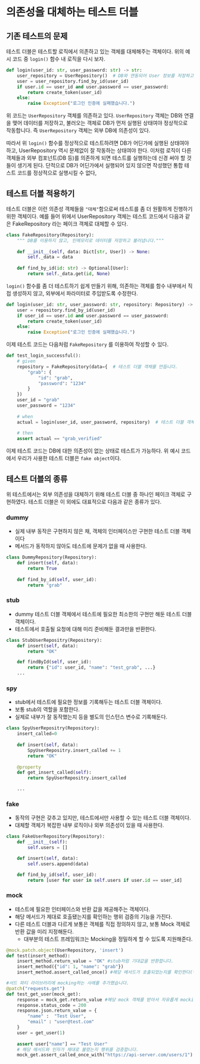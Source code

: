 # 의존성을 대체하는 테스트 더블

## 기존 테스트의 문제

테스트 더블은 테스트할 로직에서 의존하고 있는 객체를 대체해주는 객체이다.
위의 예시 코드 중 `login()` 함수 내 로직을 다시 보자.


```python
def login(user_id: str, user_password: str) -> str:
    user_repository = UserRepository()  # DB와 연동되어 User 정보를 저장하고 불러오는 객체
    user = user_repository.find_by_id(user_id)
    if user.id == user_id and user.password == user_password:
        return create_token(user_id)
    else:
        raise Exception("로그인 인증에 실패했습니다.")
```

위 코드는 `UserRepository` 객체를 의존하고 있다.
`UserRepository` 객체는 DB와 연결을 맺어 데이터를 저장하고, 불러오는 객체로 DB가 먼저 실행된 상태여야 정상적으로 작동합니다. 즉 `UserRepository` 객체는 외부 DB에 의존성이 있다.

따라서 위 `login()` 함수를 정상적으로 테스트하려면 DB가 어딘가에 실행된 상태여야 하고, UserRepository 역시 문제없이 잘 작동하는 상태여야 한다.
이처럼 로직이 다른 객체들과 외부 컴포넌트(DB 등)를 의존하게 되면 테스트를 실행하는데 신경 써야 할 것들이 생기게 된다. 단적으로 DB가 어딘가에서 실행되어 있지 않으면 작성했던 통합 테스트 코드를 정상적으로 실행시킬 수 없다,

## 테스트 더블 적용하기

테스트 더블은 이런 의존성 객체들을 `"대체"`함으로써 테스트를 좀 더 원활하게 진행하기 위한 객체이다.
예를 들어 위에서 UserRepository 객체는 테스트 코드에서 다음과 같은 FakeRepository 라는 페이크 객체로 대체할 수 있다.

```python
class FakeRepository(Repository):
    """ DB를 이용하지 않고, 인메모리로 데이터를 저장하고 불러냅니다."""
    
    def __init__(self, data: Dict[str, User]) -> None:
        self._data = data
        
    def find_by_id(id: str) -> Optional[User]:
        return self._data.get(id, None)
```
`login()` 함수를 좀 더 테스트하기 쉽게 만들기 위해, 의존하는 객체를 함수 내부에서 직접 생성하지 않고, 외부에서 파라미터로 주입받도록 수정한다.  

```python
def login(user_id: str, user_password: str, repository: Repository) -> str:  # repository 파라미터를 추가
    user = repository.find_by_id(user_id)
    if user_id == user.id and user.password == user_password:
        return create_token(user_id)
    else:
        raise Exception("로그인 인증에 실패했습니다.")
```
이제 테스트 코드는 다음처럼 `FakeRepository` 를 이용하여 작성할 수 있다. 
```python
def test_login_successful():
    # given
    repository = FakeRepository(data={  # 테스트 더블 객체를 만듭니다.
        "grab": {
            "id": "grab",
            "password": "1234"
        }
    })
    user_id = "grab"
    user_password = "1234"
    
    # when
    actual = login(user_id, user_password, repository)  # 테스트 더블 객체를 주입합니다.
    
    # then
    assert actual == "grab_verified"
```
이제 테스트 코드는 DB에 대한 의존성이 없는 상태로 테스트가 가능하다. 위 예시 코드에서 우리가 사용한 테스트 더블은 `fake object`이다.  

## 테스트 더블의 종류

위 테스트에서는 외부 의존성을 대체하기 위해 테스트 더블 중 하나인 페이크 객체로 구현하였다.
테스트 더블은 이 외에도 대표적으로 다음과 같은 종류가 있다.


### dummy

- 실제 내부 동작은 구현하지 않은 채, 객체의 인터페이스만 구현한 테스트 더블 객체이다
- 메서드가 동작하지 않아도 테스트에 문제가 없을 때 사용한다.

```python
class DummyRepository(Repository):
    def insert(self, data):
        return True
    
    def find_by_id(self, user_id):
        return "grab"
```


### stub

- dummy 테스트 더블 객체에서 테스트에 필요한 최소한의 구현만 해둔 테스트 더블 객체이다.
- 테스트에서 호출될 요청에 대해 미리 준비해둔 결과만을 반환한다.

```python
class StubUserRepositry(Repository):
    def insert(self, data):
        return "OK"

    def findById(self, user_id):
        return {"id": user_id, "name": "test_grab", ...}
    ...
```

### spy

- stub에서 테스트에 필요한 정보를 기록해두는 테스트 더블 객체이다.
- 보통 stub의 역할을 포함한다.
- 실제로 내부가 잘 동작했는지 등을 별도의 인스턴스 변수로 기록해둔다.

```python
class SpyUserRepositry(Repository):
    insert_called=0
   
    def insert(self, data):
        SpyUserRepositry.insert_called += 1
        return "OK"
   
    @property
    def get_insert_called(self):
        return SpyUserRepositry.insert_called

    ...
```

### fake

- 동작의 구현은 갖추고 있지만, 테스트에서만 사용할 수 있는 테스트 더블 객체이다.
- 대체할 객체가 복잡한 내부 로직이나 외부 의존성이 있을 때 사용한다.

```python
class FakeUserRepository(Repository): 
    def __init__(self): 
        self.users = []

    def insert(self, data):
        self.users.append(data)

    def find_by_id(self, user_id):
        return [user for user in self.users if user.id == user_id]
```

### mock

- 테스트에 필요한 인터페이스와 반환 값을 제공해주는 객체이다.
- 해당 메서드가 제대로 호출됐는지를 확인하는 행위 검증의 기능을 가진다.
- 다른 테스트 더블과 다르게 보통은 객체를 직접 정의하지 않고, 보통 Mock 객체로 반환 값을 미리 지정해둔다.
    - 대부분의 테스트 프레임워크는 Mocking을 정밀하게 할 수 있도록 지원해준다.

```python
@mock.patch.object(UserRepository, 'insert')
def test(insert_method):
    insert_method.return_value = "OK" #stub처럼 기대값을 반환합니다.
    insert_method({"id": 1, "name": "grab"}) 
    insert_method.assert_called_once() #해당 메서드가 호출되었는지를 확인한다(행위 검증)

#서드 파티 라이브러리에 mocking하는 사례를 추가했습니다.
@patch("requests.get")
def test_get_user(mock_get):
    response = mock_get.return_value #해당 mock 객체를 받아서 자유롭게 mocking합니다.
    response.status_code = 200
    response.json.return_value = { 
        "name" :  "Test User",
        "email" : "user@test.com"
    }
    user = get_user(1)
	
    assert user["name"] == "Test User" 
    # 해당 메서드와 인자가 제대로 불렸는지 행위를 검증합니다.
    mock_get.assert_called_once_with("https://api-server.com/users/1")  
```
